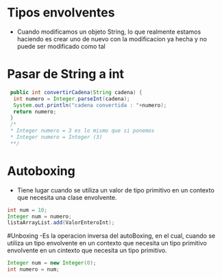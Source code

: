 # Tipos envolventes
- Cuando modificamos un objeto String, lo que realmente estamos haciendo es crear 
uno de nuevo con la modificacion ya hecha y no puede ser modificado como tal

# Pasar de String a int

```java
 public int convertirCadena(String cadena) {
  int numero = Integer.parseInt(cadena);
  System.out.println("cadena convertida : "+numero);
  return numero;
 }
 /*
 * Integer numero = 3 es lo mismo que si ponemos 
 * Integer numero = Integer (3)
 **/
```
# Autoboxing
- Tiene lugar cuando se utiliza un valor de tipo primitivo en un contexto que necesita una clase envolvente.

```java
int num = 10;
Integer num = numero;
listaArrayList.add(ValorEnteroInt);
```
#Unboxing
-Es la operacion inversa del autoBoxing, en el cual, cuando se utiliza un tipo envolvente en un contexto que necesita un tipo primitivo
envolvente en un cintexto que necesita un tipo primitivo.

```java
Integer num = new Integer(0);
int numero = num;
```